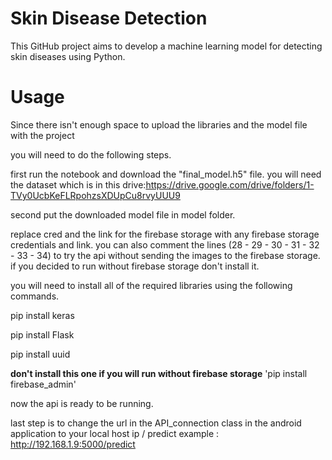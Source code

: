 # Skin Disease Detection

This GitHub project aims to develop a machine learning model for detecting skin diseases using Python.


# Usage


Since there isn't enough space to upload the libraries and the model file with the project

you will need to do the following steps.

first run the notebook and download the "final_model.h5" file.
you will need the dataset which is in this drive:https://drive.google.com/drive/folders/1-TVy0UcbKeFLRpohzsXDUpCu8rvyUUU9

second put the downloaded model file in model folder.


replace cred and the link for the firebase storage with any firebase storage credentials and link.
you can also comment the lines (28 - 29 - 30 - 31 - 32 - 33 - 34) to try the api without sending the images to the firebase storage.
if you decided to run without firebase storage don't install it.

you will need to install all of the required libraries using the following commands.

pip install keras

pip install Flask

pip install uuid


**don't install this one if you will run without firebase storage**
'pip install firebase_admin'


now the api is ready to be running.

last step is to change the url in the API_connection class in the android application to your local host ip / predict
example : http://192.168.1.9:5000/predict
